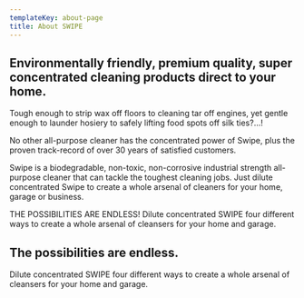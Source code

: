 ```yaml
---
templateKey: about-page
title: About SWIPE
---
```

## Environmentally friendly, premium quality, super concentrated cleaning products direct to your home.

Tough enough to strip wax off floors to cleaning tar off engines, yet gentle enough to launder hosiery to safely lifting food spots off silk ties?...! 

No other all-purpose cleaner has the concentrated power of Swipe, plus the proven track-record of over 30 years of satisfied customers. 

Swipe is a biodegradable, non-toxic, non-corrosive industrial strength all-purpose cleaner that can tackle the toughest cleaning jobs. Just dilute concentrated Swipe to create a whole arsenal of cleaners for your home, garage or business. 

THE POSSIBILITIES ARE ENDLESS! Dilute concentrated SWIPE four different ways to create a whole arsenal of cleansers for your home and garage.

## The possibilities are endless.

Dilute concentrated SWIPE four different ways to create a whole arsenal of cleansers for your home and garage.
